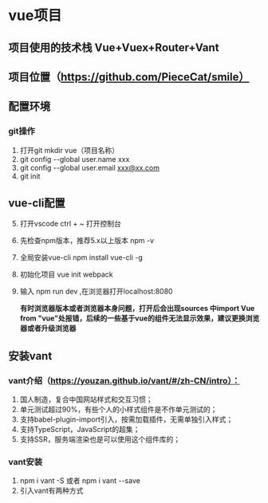 # vue项目
## 项目使用的技术栈 Vue+Vuex+Router+Vant
## 项目位置（https://github.com/PieceCat/smile）
## 配置环境

### git操作
1. 打开git  mkdir vue（项目名称）
2. git config --global user.name xxx
3. git config --global user.email xxx@xx.com
4. git init

## vue-cli配置
5. 打开vscode  ctrl + ~  打开控制台
6. 先检查npm版本，推荐5.x以上版本  npm -v
7. 全局安装vue-cli  npm install vue-cli -g
8. 初始化项目  vue init webpack
9. 输入 npm run dev ,在浏览器打开localhost:8080

    **有时浏览器版本或者浏览器本身问题，打开后会出现sources 中import Vue from "vue"处报错，后续的一些基于vue的组件无法显示效果，建议更换浏览器或者升级浏览器**

##  安装vant
### vant介绍（https://youzan.github.io/vant/#/zh-CN/intro）：
1. 国人制造，复合中国网站样式和交互习惯；
2. 单元测试超过90%，有些个人的小样式组件是不作单元测试的；
3. 支持babel-plugin-import引入，按需加载插件，无需单独引入样式；
4. 支持TypeScript，JavaScript的超集；
5. 支持SSR，服务端渲染也是可以使用这个组件库的；

### vant安装
1. npm i vant -S 或者 npm i vant --save
2. 引入vant有两种方式